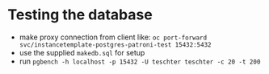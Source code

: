 # Testing the database

- make proxy connection from client like: `oc port-forward svc/instancetemplate-postgres-patroni-test 15432:5432`
- use the supplied `makedb.sql` for setup
- run `pgbench -h localhost -p 15432 -U teschter teschter -c 20 -t 200`

